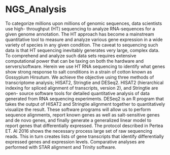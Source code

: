 # NGS_Analysis
To categorize millions upon millions of genomic sequences, data scientists use high- throughput (HT) sequencing to analyze RNA-sequences for a given genome annotation. The HT approach has become a mainstream quantitative tool to measure and analyze various gene expression in a wide variety of species in any given condition. The caveat to sequencing such data is that HT sequencing inevitably generates very large, complex data. To comprehend and analyze such data sets requires extensive computational power that can be taxing on both the hardware and servers/software. Herein we use HT RNA sequencing to identify what genes show strong response to salt conditions in a strain of cotton known as Gossypium Hirsutum. We achieve the objective using three methods of transcriptome analysis; HISAT2, Stringtie and DESeq2. HISAT2 (hierarchical indexing for spliced alignment of transcripts, version 2), and Stringtie are open- source software tools for detailed quantitative analysis of data generated from RNA sequencing experiments. DESeq2 is an R program that takes the output of HISAT2 and Stringtie alignment together to quantitatively visualize the result. These software programs will allow us to perform sequence alignments, report known genes as well as salt-sensitive genes and de novo genes, and finally generate a generalized linear model to report genes that differentially expressed. The protocol described in Pertea ET. Al 2016 shows the necessary process large set of raw sequencing reads. This in turn creates lists of gene transcripts that identify differentially expressed genes and expression levels. Comparative analyses are performed with STAR alignment and Trinity software.
